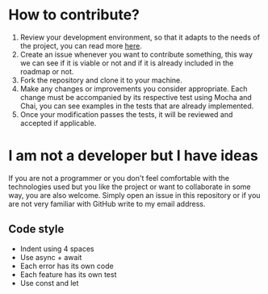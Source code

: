# How to contribute?

1. Review your development environment, so that it adapts to the needs of the project, you can read more [here](https://github.com/jesusgn90/bar-commander-api/wiki/Developer-environment).
2. Create an issue whenever you want to contribute something, this way we can see if it is viable or not and if it is already included in the roadmap or not.
3. Fork the repository and clone it to your machine. 
4. Make any changes or improvements you consider appropriate. Each change must be accompanied by its respective test using Mocha and Chai, you can see examples in the tests that are already implemented.
5. Once your modification passes the tests, it will be reviewed and accepted if applicable.

# I am not a developer but I have ideas

If you are not a programmer or you don't feel comfortable with the technologies used but you like the project or want to collaborate in some way, you are also welcome. Simply open an issue in this repository or if you are not very familiar with GitHub write to my email address.

## Code style

- Indent using 4 spaces
- Use async + await
- Each error has its own code
- Each feature has its own test
- Use const and let